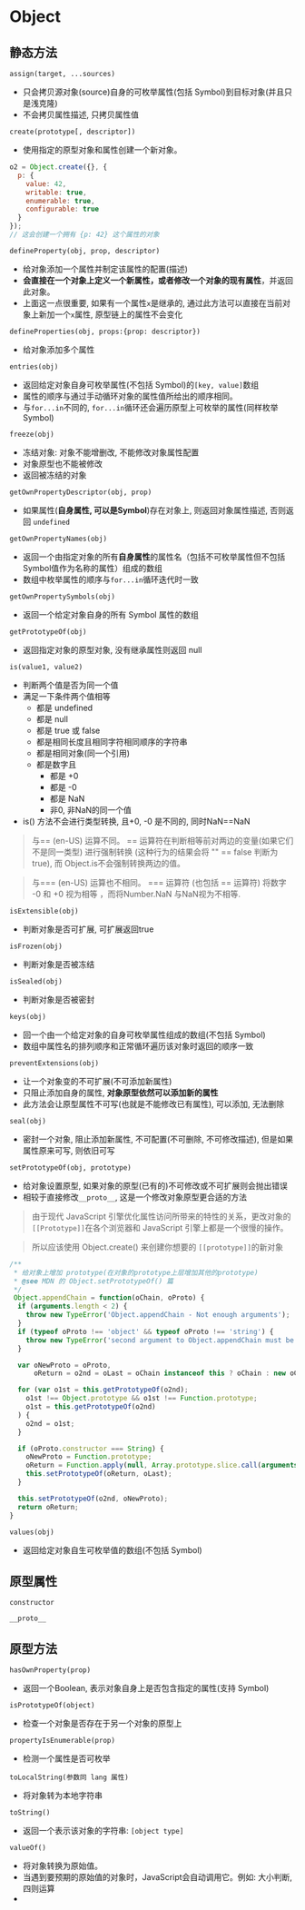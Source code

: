 
# Object

## 静态方法

`assign(target, ...sources)`
  + 只会拷贝源对象(source)自身的可枚举属性(包括 Symbol)到目标对象(并且只是浅克隆)
  + 不会拷贝属性描述, 只拷贝属性值

`create(prototype[, descriptor])`
  + 使用指定的原型对象和属性创建一个新对象。
  ```js
  o2 = Object.create({}, {
    p: {
      value: 42,
      writable: true,
      enumerable: true,
      configurable: true
    }
  });
  // 这会创建一个拥有 {p: 42} 这个属性的对象
  ``` 

`defineProperty(obj, prop, descriptor)`
  + 给对象添加一个属性并制定该属性的配置(描述)
  + **会直接在一个对象上定义一个新属性，或者修改一个对象的现有属性**，并返回此对象。
  + 上面这一点很重要, 如果有一个属性`x`是继承的, 通过此方法可以直接在当前对象上新加一个`x`属性, 原型链上的属性不会变化

`defineProperties(obj, props:{prop: descriptor})`
  + 给对象添加多个属性

`entries(obj)`
  + 返回给定对象自身可枚举属性(不包括 Symbol)的`[key, value]`数组
  + 属性的顺序与通过手动循环对象的属性值所给出的顺序相同。
  + 与`for...in`不同的, `for...in`循环还会遍历原型上可枚举的属性(同样枚举 Symbol)

`freeze(obj)`
  + 冻结对象: 对象不能增删改, 不能修改对象属性配置
  + 对象原型也不能被修改
  + 返回被冻结的对象

`getOwnPropertyDescriptor(obj, prop)`
  + 如果属性(**自身属性, 可以是Symbol**)存在对象上, 则返回对象属性描述, 否则返回 `undefined`
  
`getOwnPropertyNames(obj)`
  + 返回一个由指定对象的所有**自身属性**的属性名（包括不可枚举属性但不包括Symbol值作为名称的属性）组成的数组
  + 数组中枚举属性的顺序与`for...in`循环迭代时一致

`getOwnPropertySymbols(obj)`
  + 返回一个给定对象自身的所有 Symbol 属性的数组

`getPrototypeOf(obj)`
  + 返回指定对象的原型对象, 没有继承属性则返回 null

`is(value1, value2)`
  + 判断两个值是否为同一个值
  + 满足一下条件两个值相等
    + 都是 undefined
    + 都是 null
    + 都是 true 或 false
    + 都是相同长度且相同字符相同顺序的字符串
    + 都是相同对象(同一个引用)
    + 都是数字且
      + 都是 +0
      + 都是 -0
      + 都是 NaN
      + 非0, 非NaN的同一个值
  + is() 方法不会进行类型转换, 且+0, -0 是不同的, 同时NaN==NaN
  > 与== (en-US) 运算不同。  == 运算符在判断相等前对两边的变量(如果它们不是同一类型) 进行强制转换 (这种行为的结果会将 "" == false 判断为 true), 而 Object.is不会强制转换两边的值。

  > 与=== (en-US) 运算也不相同。 === 运算符 (也包括 == 运算符) 将数字 -0 和 +0 视为相等 ，而将Number.NaN 与NaN视为不相等.

`isExtensible(obj)`
  + 判断对象是否可扩展, 可扩展返回true

`isFrozen(obj)`
  + 判断对象是否被冻结

`isSealed(obj)`
  + 判断对象是否被密封

`keys(obj)`
  + 回一个由一个给定对象的自身可枚举属性组成的数组(不包括 Symbol)
  + 数组中属性名的排列顺序和正常循环遍历该对象时返回的顺序一致

`preventExtensions(obj)`
  + 让一个对象变的不可扩展(不可添加新属性)
  + 只阻止添加自身的属性, **对象原型依然可以添加新的属性**
  + 此方法会让原型属性不可写(也就是不能修改已有属性), 可以添加, 无法删除

`seal(obj)`
  + 密封一个对象, 阻止添加新属性, 不可配置(不可删除, 不可修改描述), 但是如果属性原来可写, 则依旧可写

`setPrototypeOf(obj, prototype)`
  + 给对象设置原型, 如果对象的原型(已有的)不可修改或不可扩展则会抛出错误
  + 相较于直接修改`__proto__`, 这是一个修改对象原型更合适的方法
  > 由于现代 JavaScript 引擎优化属性访问所带来的特性的关系，更改对象的 `[[Prototype]]`在各个浏览器和 JavaScript 引擎上都是一个很慢的操作。 

  > 所以应该使用 Object.create() 来创建你想要的 `[[prototype]]`的新对象

  ```js
  /**
   * 给对象上增加 prototype(在对象的prototype上层增加其他的prototype)
   * @see MDN 的 Object.setPrototypeOf() 篇
   */
   Object.appendChain = function(oChain, oProto) {
    if (arguments.length < 2) {
      throw new TypeError('Object.appendChain - Not enough arguments');
    }
    if (typeof oProto !== 'object' && typeof oProto !== 'string') {
      throw new TypeError('second argument to Object.appendChain must be an object or a string');
    }

    var oNewProto = oProto,
        oReturn = o2nd = oLast = oChain instanceof this ? oChain : new oChain.constructor(oChain);

    for (var o1st = this.getPrototypeOf(o2nd);
      o1st !== Object.prototype && o1st !== Function.prototype;
      o1st = this.getPrototypeOf(o2nd)
    ) {
      o2nd = o1st;
    }

    if (oProto.constructor === String) {
      oNewProto = Function.prototype;
      oReturn = Function.apply(null, Array.prototype.slice.call(arguments, 1));
      this.setPrototypeOf(oReturn, oLast);
    }

    this.setPrototypeOf(o2nd, oNewProto);
    return oReturn;
  }
  ```

`values(obj)`
  + 返回给定对象自生可枚举值的数组(不包括 Symbol)

## 原型属性

`constructor`

`__proto__`


## 原型方法

`hasOwnProperty(prop)`
  + 返回一个Boolean, 表示对象自身上是否包含指定的属性(支持 Symbol)

`isPrototypeOf(object)` 
  + 检查一个对象是否存在于另一个对象的原型上

`propertyIsEnumerable(prop)`
  + 检测一个属性是否可枚举

`toLocalString(参数同 lang 属性)` 
  + 将对象转为本地字符串

`toString()`
  + 返回一个表示该对象的字符串:  `[object type]`

`valueOf()`
  + 将对象转换为原始值。
  + 当遇到要预期的原始值的对象时，JavaScript会自动调用它。例如: 大小判断, 四则运算
  + 